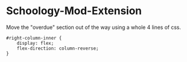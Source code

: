 # Schoology-Mod-Extension
Move the "overdue" section out of the way using a whole 4 lines of css.

```
#right-column-inner {
    display: flex;
    flex-direction: column-reverse;
}
```
